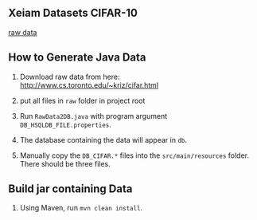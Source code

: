 ## Xeiam Datasets CIFAR-10

[raw data](http://www.cs.toronto.edu/~kriz/cifar.html) 

## How to Generate Java Data

1. Download raw data from here: http://www.cs.toronto.edu/~kriz/cifar.html

1. put all files in `raw` folder in project root

1. Run `RawData2DB.java` with program argument `DB_HSQLDB_FILE.properties`. 

1. The database containing the data will appear in `db`.

1. Manually copy the `DB_CIFAR.*` files into the `src/main/resources` folder. There should be three files. 

## Build jar containing Data

1. Using Maven, run `mvn clean install`.